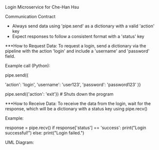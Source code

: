 Login Microservice for Che-Han Hsu

Communication Contract
* Always send data using 'pipe.send' as a dictionary with a valid 'action' key
* Expect responses to follow a consistent format with a 'status' key



***How to Request Data:
To request a login, send a dictionary via the pipeline with the action 'login' and include a 'username' and 'password' field.


Example call (Python):

pipe.send({

'action': 'login',
'username': 'user123',
'password': 'password123'
)}

pipe.send({'action': 'exit'}) # Shuts down the program

***How to Receive Data:
To receive the data from the login, wait for the response, which will be a dictionary with a status key using pipe.recv()

Example: 

response = pipe.recv()
if response['status'] == 'success':
    print("Login successful!")
else:
    print("Login failed.")


UML Diagram:



